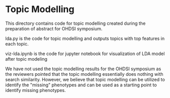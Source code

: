 # Topic Modelling 

This directory contains code for topic modelling created during the preparation of abstract for OHDSI symposium. 

lda.py is the code for topic modelling and outputs topics with top features in each topic. 

viz-lda.ipynb is the code for jupyter notebook for visualization of LDA model after topic modeling 

We have not used the topic modelling results for the OHDSI symposium as the reviewers pointed that the topic modelling essentially does nothing with search similarity.
However, we believe that topic modelling can be utilized to identify the "missing" phenotypes and can be used as a starting point to identify missing phenotypes. 
